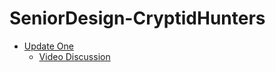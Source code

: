 # SeniorDesign-CryptidHunters

- [Update One](https://github.com/JSchuch2/SeniorDesign-CryptidHunters/blob/main/Status%20Updates/First%20Update/status1.md)
  - [Video Discussion](https://youtu.be/uEUXfpqvRkE)
